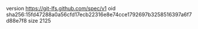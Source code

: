version https://git-lfs.github.com/spec/v1
oid sha256:15fd47288a0a56cfd17ecb22316e8e74cce1792697b3258516397a6f7d88e7f8
size 2125
